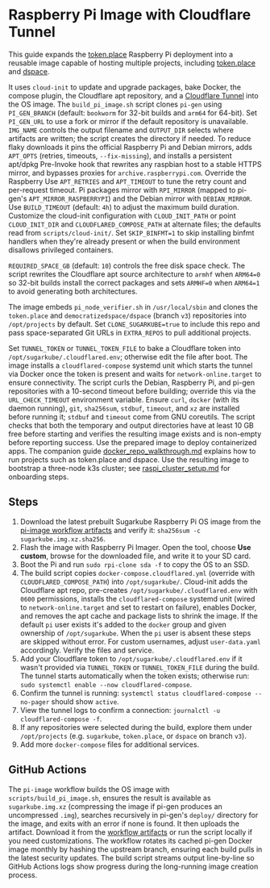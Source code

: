 # Raspberry Pi Image with Cloudflare Tunnel

This guide expands the
[token.place](https://github.com/futuroptimist/token.place) Raspberry Pi
deployment into a reusable image capable of hosting multiple projects, including
[token.place](https://github.com/futuroptimist/token.place) and
[dspace](https://github.com/democratizedspace/dspace).

It uses `cloud-init` to update and upgrade packages, bake Docker, the compose
plugin, the Cloudflare apt repository, and a
[Cloudflare Tunnel](https://developers.cloudflare.com/cloudflare-one/connections/connect-apps/)
into the OS image. The `build_pi_image.sh` script clones `pi-gen` using
`PI_GEN_BRANCH` (default: `bookworm` for 32-bit builds and `arm64` for
64-bit). Set `PI_GEN_URL` to use a fork or mirror if the default repository is
unavailable. `IMG_NAME` controls the output filename and `OUTPUT_DIR` selects
where artifacts are written; the script creates the directory if needed. To
reduce flaky downloads it pins the official Raspberry Pi and Debian mirrors,
adds `APT_OPTS` (retries, timeouts, `--fix-missing`), and installs a persistent
apt/dpkg Pre-Invoke hook that rewrites any raspbian host to a stable HTTPS
mirror, and bypasses proxies for `archive.raspberrypi.com`. Override the Raspberry
Use `APT_RETRIES` and `APT_TIMEOUT` to tune the retry count and per-request timeout.
Pi packages mirror with `RPI_MIRROR` (mapped to pi-gen's `APT_MIRROR_RASPBERRYPI`)
and the Debian mirror with `DEBIAN_MIRROR`. Use `BUILD_TIMEOUT` (default: `4h`)
to adjust the maximum build duration. Customize the cloud-init configuration with
`CLOUD_INIT_PATH` or point `CLOUD_INIT_DIR` and `CLOUDFLARED_COMPOSE_PATH` at
alternate files; the defaults read from `scripts/cloud-init/`. Set `SKIP_BINFMT=1`
to skip installing binfmt handlers when they're already present or when the build
environment disallows privileged containers.

`REQUIRED_SPACE_GB` (default: `10`) controls the free disk space check.
The script rewrites the Cloudflare apt source architecture to `armhf` when
`ARM64=0` so 32-bit builds install the correct packages and sets `ARMHF=0` when
`ARM64=1` to avoid generating both architectures.

The image embeds `pi_node_verifier.sh` in `/usr/local/sbin` and clones the
`token.place` and `democratizedspace/dspace` (branch `v3`) repositories into
`/opt/projects` by default. Set `CLONE_SUGARKUBE=true` to include this repo and
pass space-separated Git URLs in `EXTRA_REPOS` to pull additional projects.

Set `TUNNEL_TOKEN` or `TUNNEL_TOKEN_FILE` to bake a Cloudflare token into
`/opt/sugarkube/.cloudflared.env`; otherwise edit the file after boot. The image
installs a `cloudflared-compose` systemd unit which starts the tunnel via Docker
once the token is present and waits for `network-online.target` to ensure
connectivity. The script curls the Debian, Raspberry Pi, and pi-gen repositories
with a 10-second timeout before building; override this via the
`URL_CHECK_TIMEOUT` environment variable. Ensure `curl`, `docker` (with its
daemon running), `git`, `sha256sum`, `stdbuf`, `timeout`, and `xz` are installed
before running it; `stdbuf` and `timeout` come from GNU coreutils. The script
checks that both the temporary and output directories have at least 10 GB free
before starting and verifies the resulting image exists and is non-empty before
reporting success. Use the prepared image to deploy containerized apps. The
companion guide [docker_repo_walkthrough.md](docker_repo_walkthrough.md)
explains how to run projects such as token.place and dspace. Use the resulting
image to bootstrap a three-node k3s cluster; see
[raspi_cluster_setup.md](raspi_cluster_setup.md) for onboarding steps.

## Steps

1. Download the latest prebuilt Sugarkube Raspberry Pi OS image from the
   [pi-image workflow artifacts][pi-image workflow artifacts] and verify it:
   `sha256sum -c sugarkube.img.xz.sha256`.
2. Flash the image with Raspberry Pi Imager. Open the tool, choose **Use custom**,
   browse for the downloaded file, and write it to your SD card.
3. Boot the Pi and run `sudo rpi-clone sda -f` to copy the OS to an SSD.
4. The build script copies `docker-compose.cloudflared.yml` (override with
   `CLOUDFLARED_COMPOSE_PATH`) into `/opt/sugarkube/`. Cloud-init adds the
   Cloudflare apt repo, pre-creates
   `/opt/sugarkube/.cloudflared.env` with `0600` permissions, installs the
   `cloudflared-compose` systemd unit (wired to `network-online.target` and set
   to restart on failure), enables Docker, and removes the apt cache and package
   lists to shrink the image. If the default `pi` user exists it's added to the
   `docker` group and given ownership of `/opt/sugarkube`. When the `pi` user is
   absent these steps are skipped without error. For custom usernames, adjust
   `user-data.yaml` accordingly. Verify the files and service.
5. Add your Cloudflare token to `/opt/sugarkube/.cloudflared.env` if it wasn't
   provided via `TUNNEL_TOKEN` or `TUNNEL_TOKEN_FILE` during the build. The
   tunnel starts automatically when the token exists; otherwise run:
   `sudo systemctl enable --now cloudflared-compose`.
6. Confirm the tunnel is running:
   `systemctl status cloudflared-compose --no-pager` should show `active`.
7. View the tunnel logs to confirm a connection:
   `journalctl -u cloudflared-compose -f`.
8. If any repositories were selected during the build, explore them under
   `/opt/projects` (e.g. `sugarkube`, `token.place`, or `dspace` on branch
   `v3`).
9. Add more `docker-compose` files for additional services.

## GitHub Actions

The `pi-image` workflow builds the OS image with `scripts/build_pi_image.sh`,
ensures the result is available as `sugarkube.img.xz` (compressing the image if
pi-gen produces an uncompressed `.img`), searches recursively in pi-gen's
`deploy/` directory for the image, and exits with an error if none is found.
It then uploads the artifact. Download it
   from the [workflow artifacts][pi-image workflow artifacts] or run the script
   locally if you need customizations. The workflow rotates its
cached pi-gen Docker image monthly by hashing the upstream branch, ensuring each
build pulls in the latest security updates.
The build script streams output line-by-line so GitHub Actions logs show
progress during the long-running image creation process.

[pi-image workflow artifacts]:
  https://github.com/futuroptimist/sugarkube/actions/workflows/pi-image.yml
